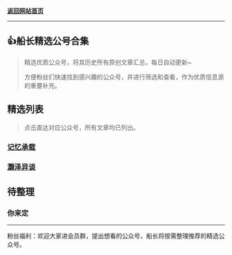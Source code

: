[**返回网站首页**](/README.md)

***

## 👍**船长精选公号合集**

> 精选优质公众号，将其历史所有原创文章汇总，每日自动更新~
>
> 方便粉丝们快速找到感兴趣的公众号，并进行筛选和查看，作为优质信息源的重要补充。


## 精选列表
> 点击直达对应公众号，所有文章均已列出。

### [记忆承载](/data/gzh/记忆承载.md)

### [灏泽异谈](/data/gzh/灏泽异谈.md)


## 待整理
### 你来定

***
粉丝福利：欢迎大家进会员群，提出想看的公众号，船长将按需整理推荐的精选公众号。
